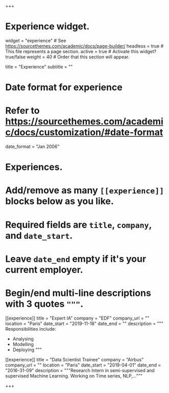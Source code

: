 +++
# Experience widget.
widget = "experience"  # See https://sourcethemes.com/academic/docs/page-builder/
headless = true  # This file represents a page section.
active = true  # Activate this widget? true/false
weight = 40  # Order that this section will appear.

title = "Experience"
subtitle = ""

# Date format for experience
#   Refer to https://sourcethemes.com/academic/docs/customization/#date-format
date_format = "Jan 2006"

# Experiences.
#   Add/remove as many `[[experience]]` blocks below as you like.
#   Required fields are `title`, `company`, and `date_start`.
#   Leave `date_end` empty if it's your current employer.
#   Begin/end multi-line descriptions with 3 quotes `"""`.
[[experience]]
  title = "Expert IA"
  company = "EDF"
  company_url = ""
  location = "Paris"
  date_start = "2019-11-18"
  date_end = ""
  description = """
  Responsibilities include:
  * Analysing
  * Modelling
  * Deploying
  """

[[experience]]
  title = "Data Scientist Trainee"
  company = "Airbus"
  company_url = ""
  location = "Paris"
  date_start = "2019-04-01"
  date_end = "2016-31-09"
  description = """Research Intern in semi-supervised and supervised Machine Learning. Working on Time series, NLP,..."""

+++
